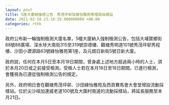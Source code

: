 ```yaml
---
layout: post
title: 5座大廈納強檢公告　秀茂坪邨及綠怡雅苑等增設採樣站
date: 2021-02-18 23:10:29.000000000 +08:00
categories: rthk
---
```


政府公布新一輪強制檢測大廈名單，5幢大廈納入強制檢測公告，包括大埔寶鄉街88號88廣場、深水埗大南街315至319號崇德樓、觀塘秀明道101號秀茂坪邨秀程樓、沙田小瀝源路63號綠怡雅苑第1座，及元朗日新街5號日新大廈。

政府說，任何在本月5日至本月18日期間，曾身處上述地方超過兩小時的人士，須於本月20日或之前接受檢測。受檢人士若在本月16日至18日期間，已進行檢測，會獲視為已遵從強制檢測公告的規定。

另外，政府明日會在觀塘秀茂坪邨、沙田綠怡雅苑及西貢賽馬會大會堂增設流動採樣站。位於尖沙咀加連威老道100號及大圍村南道的流動採樣站，將延長服務至本月21日。
